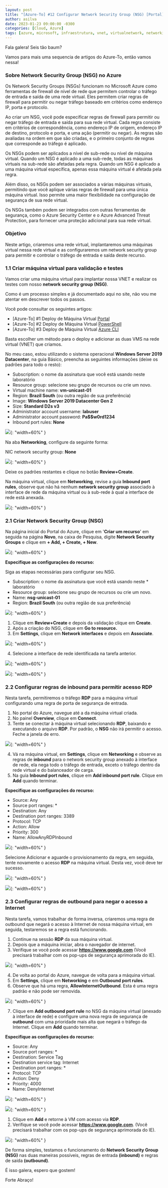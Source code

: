 ```yaml
---
layout: post
title: "[Azure-To] #12 Configurar Network Security Group (NSG) [Portal]"
author: asilva
date: 2023-01-23 09:00:00 -0300
categories: [Cloud, Azure]
tags: [azure, microsoft, infraestrutura, vnet, virtualnetwork, networking, nsg]
---
```


Fala galera! Seis tão baum?

Vamos para mais uma sequencia de artigos do Azure-To, então vamos nessa!

### **Sobre Network Security Group (NSG) no Azure**

Os Network Security Groups (NSGs) funcionam no Microsoft Azure como ferramentas de firewall de nível de rede que permitem controlar o tráfego de entrada e saída de uma rede virtual. Eles permitem criar regras de firewall para permitir ou negar tráfego baseado em critérios como endereço IP, porta e protocolo.

Ao criar um NSG, você pode especificar regras de firewall para permitir ou negar tráfego de entrada e saída para sua rede virtual. Cada regra consiste em critérios de correspondência, como endereço IP de origem, endereço IP de destino, protocolo e porta, e uma ação (permitir ou negar). As regras são avaliadas na ordem em que são criadas, e o primeiro conjunto de regras que corresponde ao tráfego é aplicado.

Os NSGs podem ser aplicados a nível de sub-rede ou nível de máquina virtual. Quando um NSG é aplicado a uma sub-rede, todas as máquinas virtuais na sub-rede são afetadas pela regra. Quando um NSG é aplicado a uma máquina virtual específica, apenas essa máquina virtual é afetada pela regra.

Além disso, os NSGs podem ser associados a várias máquinas virtuais, permitindo que você aplique várias regras de firewall para uma única máquina virtual. Isso permite uma maior flexibilidade na configuração de segurança de sua rede virtual.

Os NSGs também podem ser integrados com outras ferramentas de segurança, como o Azure Security Center e o Azure Advanced Threat Protection, para fornecer uma proteção adicional para sua rede virtual.

### **Objetivo**

Neste artigo, criaremos uma rede virtual, implantaremos uma máquinas virtual nessa rede virtual e as configuraremos um network security group para permitir e controlar o tráfego de entrada e saída deste recurso.

### **1.1 Criar máquina virtual para validação e testes**

Vamos criar uma máquina virtual para implantar nossa VNET e realizar os testes com nosso **network security group (NSG)**.

Como é um processo simples e já documentado aqui no site, não vou me atentar em descrever todos os passos.

Você pode consultar os seguintes artigos:

- [Azure-To] #1 Deploy de Máquina Virtual [Portal](https://unicast.com.br/posts/azure-to-1-deploy-de-maquina-virtual-portal/)
- [Azure-To] #2 Deploy de Máquina Virtual [PowerShell](https://unicast.com.br/posts/azure-to-2-deploy-de-maquina-virtual-powershell/)
- [Azure-To] #3 Deploy de Máquina Virtual [Azure CLI](https://unicast.com.br/posts/azure-to-3-deploy-de-maquina-virtual-azure-cli/)

Basta escolher um método para o deploy e adicionar as duas VMS na rede virtual (VNET) que criamos.

No meu caso, estou utilizando o sistema operacional **Windows Server 2019 Datacenter**, na guia Básico, preencha as seguintes informações (deixe os padrões para todo o resto):

- Subscription: o nome da assinatura que você está usando neste laboratório
- Resource group: selecione seu grupo de recursos ou crie um novo.
- Virtual machine name: **vm-unicast-01**
- Region: **Brazil South** (ou outra região de sua preferência)
- Image: **Windows Server 2019 Datacenter Gen 2**
- Size: **Standard D2s v3**
- Administrator account username: **labuser**
- Administrator account password: **Pa$$w0rd1234**
- Inbound port rules: **None**

![](/assets/img/53/nsg01.png){: "width=60%" }

Na aba **Networking**, configure da seguinte forma:

NIC network security group: **None**

![](/assets/img/53/nsg02.png){: "width=60%" }

Deixe os padrões restantes e clique no botão **Review+Create**.

Na máquina virtual, clique em **Networking**, revise a guia **Inbound port rules**, observe que não há nenhum **network security group** associado à interface de rede da máquina virtual ou à sub-rede à qual a interface de rede está anexada.

![](/assets/img/53/nsg03.png){: "width=60%" }

### **2.1 Criar Network Security Group (NSG)**

Na página inicial do Portal do Azure, clique em '**Criar um recurso**' em seguida na página **Novo**, na caixa de Pesquisa, digite **Network Security Groups** e clique em **+ Add, + Create, + New**.

![](/assets/img/53/nsg04.png){: "width=60%" }

**Especifique as configurações do recurso:**

Siga as etapas necessárias para configurar seu NSG.

- Subscription: o nome da assinatura que você está usando neste * laboratório
- Resource group: selecione seu grupo de recursos ou crie um novo.
- Name: **nsg-unicast-01**
- Region: **Brazil South** (ou outra região de sua preferência)

![](/assets/img/53/nsg05.png){: "width=60%" }

1. Clique em **Review+Create** e depois da validação clique em **Create**.
2. Após a criação do NSG, clique em **Go to resource.**
3. Em **Settings**, clique em **Network interfaces** e depois em **Associate**.

![](/assets/img/53/nsg06.png){: "width=60%" }

4. Selecione a interface de rede identificada na tarefa anterior.

![](/assets/img/53/nsg07.png){: "width=60%" }

![](/assets/img/53/nsg08.png){: "width=60%" }

### **2.2 Configurar regras de inbound para permitir acesso RDP**

Nesta tarefa, permitiremos o tráfego **RDP** para a máquina virtual configurando uma regra de porta de segurança de entrada.

1. No portal do Azure, navegue até a da máquina virtual criada.
2. No painel **Overview**, clique em **Connect**.
3. Tente se conectar à máquina virtual selecionando **RDP**, baixando e executando o arquivo **RDP**. Por padrão, o **NSG** não irá permitir o acesso. Feche a janela de erro.

![](/assets/img/53/nsg09.png){: "width=60%" }

4. Vá na máquina virtual, em **Settings**, clique em **Networking** e observe as regras de **inbound** para o network security group anexado à interface de rede, ela nega todo o tráfego de entrada, exceto o tráfego dentro da rede virtual e do balanceador de carga.
5. Na guia **Inbound port rules**, clique em **Add inbound port rule**. Clique em **Add** quando terminar.

**Especifique as configurações do recurso:**

- Source: Any
- Source port ranges: *
- Destination: Any
- Destination port ranges: 3389
- Protocol: TCP
- Action: Allow
- Priority: 300
- Name: AllowAnyRDPInbound

![](/assets/img/53/nsg10.png){: "width=60%" }

Selecione Adicionar e aguarde o provisionamento da regra, em seguida, tente novamente o acesso **RDP** na máquina virtual. Desta vez, você deve ter sucesso.

![](/assets/img/53/nsg11.png){: "width=60%" }

![](/assets/img/53/nsg12.png){: "width=60%" }

### **2.3 Configurar regras de outbound para negar o acesso a Internet**

Nesta tarefa, vamos trabalhar de forma inversa, criaremos uma regra de outbound que negará o acesso à Internet de nossa máquina virtual, em seguida, testaremos se a regra está funcionando.

1. Continue na sessão **RDP** da sua máquina virtual.
2. Depois que a máquina iniciar, abra o navegador de internet.
3. Verifique se você pode acessar **https://www.google.com** (Você precisará trabalhar com os pop-ups de segurança aprimorada do IE).

![](/assets/img/53/nsg13.png){: "width=60%" }

4. De volta ao portal do Azure, navegue de volta para a máquina virtual.
5. Em **Settings**, clique em **Networking** e em **Outbound port rules**.
6. Observe que há uma regra, **AllowInternetOutbound**. Esta é uma regra padrão e não pode ser removida.

![](/assets/img/53/nsg14.png){: "width=60%" }

7. Clique em **Add outbound port rule** no NSG da máquina virtual (anexado à interface de rede) e configure uma nova regra de segurança de **outbound** com uma prioridade mais alta que negará o tráfego da Internet. Clique em **Add** quando terminar.

**Especifique as configurações do recurso:**

- Source: Any
- Source port ranges: *
- Destination: Service Tag
- Destination service tag: Internet
- Destination port ranges: *
- Protocol: TCP
- Action: Deny
- Priority: 4000
- Name: DenyInternet

![](/assets/img/53/nsg15.png){: "width=60%" }

![](/assets/img/53/nsg16.png){: "width=60%" }

1. Clique em **Add** e retorne à VM com acesso via **RDP**.
2.  Verifique se você pode acessar **https://www.google.com**. (Você precisará trabalhar com os pop-ups de segurança aprimorada do IE).

![](/assets/img/53/nsg17.png){: "width=60%" }

De forma simples, testamos o funcionamento do **Network Security Group (NSG)** nas duas maneiras possíveis, regras de entrada **(inbound)** e regras de saída **(outbound)**.

É isso galera, espero que gostem!

Forte Abraço!